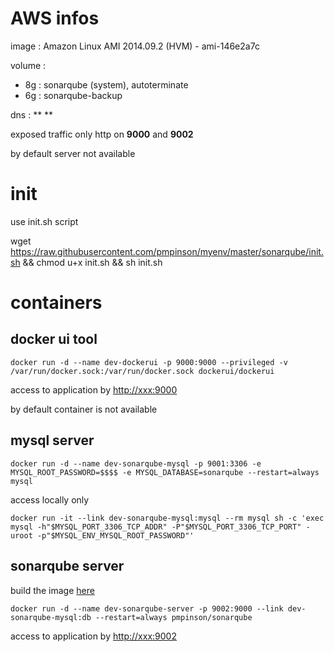 # AWS infos

image : Amazon Linux AMI 2014.09.2 (HVM) - ami-146e2a7c

volume :
* 8g : sonarqube (system), autoterminate
* 6g : sonarqube-backup

dns : ** **

exposed traffic only http on **9000** and **9002**

by default server not available

# init

use init.sh script

wget https://raw.githubusercontent.com/pmpinson/myenv/master/sonarqube/init.sh && chmod u+x init.sh && sh init.sh

# containers

## docker ui tool

`docker run -d --name dev-dockerui -p 9000:9000 --privileged -v /var/run/docker.sock:/var/run/docker.sock dockerui/dockerui`

access to application by [http://xxx:9000](http://xxx:9000)

by default container is not available

## mysql server

`docker run -d --name dev-sonarqube-mysql -p 9001:3306 -e MYSQL_ROOT_PASSWORD=$$$$ -e MYSQL_DATABASE=sonarqube --restart=always mysql`

access locally only

`docker run -it --link dev-sonarqube-mysql:mysql --rm mysql sh -c 'exec mysql -h"$MYSQL_PORT_3306_TCP_ADDR" -P"$MYSQL_PORT_3306_TCP_PORT" -uroot -p"$MYSQL_ENV_MYSQL_ROOT_PASSWORD"'`

## sonarqube server

build the image [here](https://github.com/pmpinson/dockerfile/tree/master/sonarqube)

`docker run -d --name dev-sonarqube-server -p 9002:9000 --link dev-sonarqube-mysql:db --restart=always pmpinson/sonarqube`

access to application by [http://xxx:9002](http://xxx:9002)
